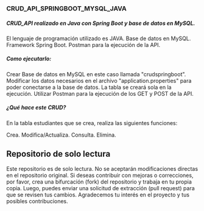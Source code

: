### CRUD_API_SPRINGBOOT_MYSQL_JAVA

##### CRUD_API realizado en Java con Spring Boot y base de datos en MySQL.

El lenguaje de programación utilizado es JAVA.
Base de datos en MySQL.
Framework Spring Boot.
Postman para la ejecución de la API.

##### Como ejecutarlo:

Crear Base de datos en MySQL en este caso llamada "crudspringboot".
Modificar los datos necesarios en el archivo "application.properties" para poder conectarse a la base de datos.
La tabla se creará sola en la ejecución.
Utilizar Postman para la ejecución de los GET y POST de la API.

##### ¿Qué hace este CRUD?

En la tabla estudiantes que se crea, realiza las siguientes funciones:

Crea.
Modifica/Actualiza.
Consulta.
Elimina.

## Repositorio de solo lectura

Este repositorio es de solo lectura. No se aceptarán modificaciones directas en el repositorio original. Si deseas contribuir con mejoras o correcciones, por favor, crea una bifurcación (fork) del repositorio y trabaja en tu propia copia. Luego, puedes enviar una solicitud de extracción (pull request) para que se revisen tus cambios. Agradecemos tu interés en el proyecto y tus posibles contribuciones.
